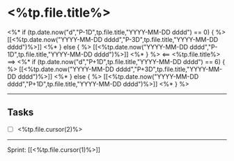 # <%tp.file.title%>

<%* if (tp.date.now("d","P-1D",tp.file.title,"YYYY-MM-DD dddd") == 0) { %> [[<%tp.date.now("YYYY-MM-DD dddd","P-3D",tp.file.title,"YYYY-MM-DD dddd")%>]] <%* } else { %> [[<%tp.date.now("YYYY-MM-DD dddd","P-1D",tp.file.title,"YYYY-MM-DD dddd")%>]] <%* } %> <== <%tp.file.title%> ==>  <%* if (tp.date.now("d","P+1D",tp.file.title,"YYYY-MM-DD dddd") == 6) { %> [[<%tp.date.now("YYYY-MM-DD dddd","P+3D",tp.file.title,"YYYY-MM-DD dddd")%>]] <%* } else { %> [[<%tp.date.now("YYYY-MM-DD dddd","P+1D",tp.file.title,"YYYY-MM-DD dddd")%>]]
<%* } %>

---

## Tasks
- [ ] <%tp.file.cursor(2)%>

---
Sprint: [[<%tp.file.cursor(1)%>]]